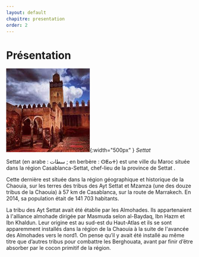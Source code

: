 ```yaml
---
layout: default
chapitre: presentation
order: 2
---
```



# Présentation

![presentation](./images/settat.jpg){:width="500px" }
*Settat*

<!-- note -->
Settat (en arabe : سطات ; en berbère : ⵙⵟⴰⵜ) est une ville du Maroc située dans la région Casablanca-Settat, chef-lieu de la province de Settat .

Cette dernière est située dans la région géographique et historique de la Chaouia, sur les terres des tribus des Ayt Settat et Mzamza (une des douze tribus de la Chaouia) à 57 km de Casablanca, sur la route de Marrakech. En 2014, sa population était de 141 703 habitants.

La tribu des Ayt Settat avait été établie par les Almohades. Ils appartenaient à l'alliance almohade dirigée par Masmuda selon al-Baydaq, Ibn Hazm et Ibn Khaldun. Leur origine est au sud-est du Haut-Atlas et ils se sont apparemment installés dans la région de la Chaouia à la suite de l'avancée des Almohades vers le nord1. On pense qu’il y avait été installé au même titre que d’autres tribus pour combattre les Berghouata, avant par finir d’être absorber par le cocon primitif de la région.



<!-- new slide -->
